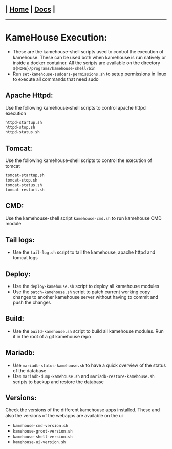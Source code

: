 | [Home](/README.md) | [Docs](/docs/README.md) |
---------------------------------------------------------------

*********************

# KameHouse Execution:

- These are the kamehouse-shell scripts used to control the execution of kamehouse. These can be used both when kamehouse is run natively or inside a docker container. All the scripts are available on the directory `${HOME}/programs/kamehouse-shell/bin`
- Run `set-kamehouse-sudoers-permissions.sh` to setup permissions in linux to execute all commands that need sudo

## Apache Httpd:

Use the following kamehouse-shell scripts to control apache httpd execution
```sh
httpd-startup.sh 
httpd-stop.sh 
httpd-status.sh
```

## Tomcat:

Use the following kamehouse-shell scripts to control the execution of tomcat
```sh
tomcat-startup.sh 
tomcat-stop.sh 
tomcat-status.sh 
tomcat-restart.sh 
```

## CMD:

Use the kamehouse-shell script `kamehouse-cmd.sh` to run kamehouse CMD module

## Tail logs:

- Use the `tail-log.sh` script to tail the kamehouse, apache httpd and tomcat logs

## Deploy:

- Use the `deploy-kamehouse.sh` script to deploy all kamehouse modules
- Use the `patch-kamehouse.sh` script to patch current working copy changes to another kamehouse server without having to commit and push the changes

## Build:

- Use the `build-kamehouse.sh` script to build all kamehouse modules. Run it in the root of a git kamehouse repo

## Mariadb:

- Use `mariadb-status-kamehouse.sh` to have a quick overview of the status of the database
- Use `mariadb-dump-kamehouse.sh` and `mariadb-restore-kamehouse.sh` scripts to backup and restore the database
 
## Versions:

Check the versions of the different kamehouse apps installed. These and also the versions of the webapps are available on the ui

- `kamehouse-cmd-version.sh`
- `kamehouse-groot-version.sh`
- `kamehouse-shell-version.sh`
- `kamehouse-ui-version.sh`
